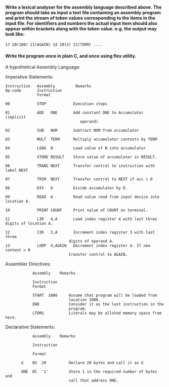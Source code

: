 #### Write a lexical analyser for the assembly language described above. The program should take as input a text file containing an assembly program and print the stream of token values corresponding to the items in the input file. For identifiers and numbers the actual input item should also appear within brackets along with the token value. e.g. the output may look like:

    17 20(100) 21(AGAIN) 14 20(3) 21(TERM) .... 

#### Write the program once in plain C, and once using flex utility. 


A hypothetical Assembly Language:

Imperative Statements:

    Instruction   Assembly	       Remarks
    Op-code       Instruction 
                  Format
                
    00            STOP            Execution stops
  
    01            ADD   ONE       Add constant ONE to Accumulator (implicit
                                     operand)
  
    02            SUB   NUM       Subtract NUM from accumulator
  
    03            MULT  TERM      Multiply accumulator contents by TERM
  
    04            LOAD  N         Load value of N into accumulator
  
    05            STORE RESULT    Store value of accumulator in RESULT.
  
    06            TRANS NEXT      Transfer control to instruction with label NEXT
  
    07            TRIM  NEXT      Transfer control to NEXT if acc < 0
  
    08            DIV   D         Divide accumulator by D.
  
    09            READ  A         Read value read from input device into location A.
  
    10            PRINT COUNT     Print value of COUNT on terminal.
  
    11            LIR   4,A       Load index register 4 with last three digits of location A.
  
    12            IIR   3,A       Increment index register 3 with last three
                                digits of operand A.
    13            LOOP  4,AGAIN   Decrement index register 4. If new content > 0
                                transfer control to AGAIN.

Assembler Directives:
                
                Assembly	Remarks
                
                Instruction
                Format
                
                START  1000     Assume that program will be loaded from
                                location 1000.
                END             Consider it as the last instruction in the
                                program.
                LTORG           Literals may be alloted memory space from here.

Declarative Statements:
                
                Assembly	Remarks
                
                Instruction
                
                Format
           
           G    DS  20          Declare 20 bytes and call it as G
           
           ONE  DC  '1'         Store 1 in the required number of bytes and
                                call that address ONE.
